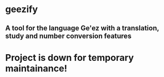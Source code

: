 # geezify
A tool for the language Ge'ez with a translation, study and number conversion features
---
# Project is down for temporary maintainance!
